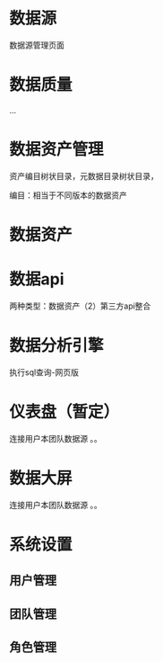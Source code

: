 # 数据源
数据源管理页面



# 数据质量
...

# 数据资产管理
资产编目树状目录，元数据目录树状目录，

编目：相当于不同版本的数据资产

# 数据资产

# 数据api
两种类型：数据资产（2）第三方api整合

# 数据分析引擎
执行sql查询-网页版
# 仪表盘（暂定）
连接用户本团队数据源
。。
# 数据大屏
连接用户本团队数据源
。。
# 系统设置
## 用户管理
## 团队管理
## 角色管理














